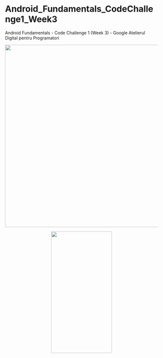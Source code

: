 # Android_Fundamentals_CodeChallenge1_Week3
Android Fundamentals - Code Challenge 1 (Week 3) - Google Atelierul Digital pentru Programatori
<br />
<p align="center"><img src="https://i.imgur.com/IgKvxKK.jpg" width="1800" height="600" /></p>
<p align="center"><img src="https://i.imgur.com/wsrXr9l.jpg" width="200" height="400" /></p>

